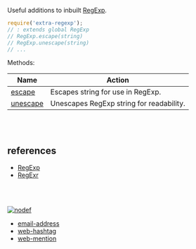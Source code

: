 Useful additions to inbuilt [RegExp].

```javascript
require('extra-regexp');
// : extends global RegExp
// RegExp.escape(string)
// RegExp.unescape(string)
// ...
```

Methods:

| Name                | Action
|---------------------|-------
| [escape]            | Escapes string for use in RegExp.
| [unescape]          | Unescapes RegExp string for readability.

<br>
<br>

## references

- [RegExp]
- [RegExr](https://regexr.com)

<br>
<br>

[![nodef](https://merferry.glitch.me/card/extra-regexp.svg)](https://nodef.github.io)

[RegExp]: https://developer.mozilla.org/en-US/docs/Web/JavaScript/Reference/Global_Objects/RegExp
[escape]: https://github.com/nodef/extra-regexp/wiki/escape
[unescape]: https://github.com/nodef/extra-regexp/wiki/unescape

- [email-address](https://github.com/sindresorhus/email-regex)
- [web-hashtag](https://github.com/lmfresneda/mention-hashtag/blob/master/index.js)
- [web-mention](https://github.com/regexhq/mentions-regex)
